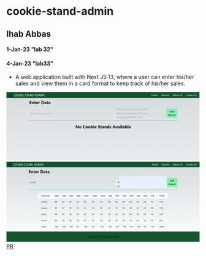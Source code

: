 # cookie-stand-admin
## Ihab Abbas
#### 1-Jan-23  "lab 32"
#### 4-Jan-23  "lab33"
* A web application built with Next JS 13, where a user can enter his/her sales and view them in a card format to keep track of his/her sales.

![alt text](img1.png)
![alt text](img2.png)
[PR](https://github.com/ihababbas/cookie-stand-admin/pull/1)
